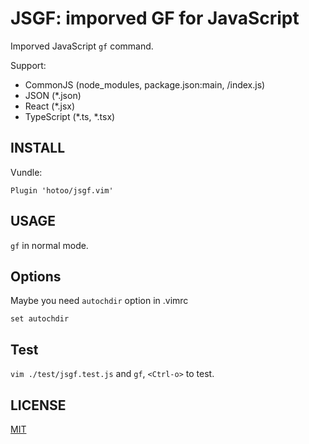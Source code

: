 # JSGF: imporved GF for JavaScript

Imporved JavaScript `gf` command.

Support:

* CommonJS (node_modules, package.json:main, /index.js)
* JSON (*.json)
* React (*.jsx)
* TypeScript (*.ts, *.tsx)

## INSTALL

Vundle:

```viml
Plugin 'hotoo/jsgf.vim'
```
## USAGE

`gf` in normal mode.

## Options

Maybe you need `autochdir` option in .vimrc

```
set autochdir
```

## Test

`vim ./test/jsgf.test.js` and `gf`, `<Ctrl-o>` to test.

## LICENSE

[MIT](http://hotoo.mit-license.org/)
